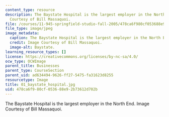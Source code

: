 ```yaml
---
content_type: resource
description: The Baystate Hospital is the largest employer in the North End. Image
  Courtesy of Bill Massaquoi.
file: /courses/11-945-springfield-studio-fall-2005/478ca6f980cf053688e92b73612d702b_01_baystate_hospital.jpg
file_type: image/jpeg
image_metadata:
  caption: The Baystate Hospital is the largest employer in the North End.
  credit: Image Courtesy of Bill Massaquoi.
  image-alt: Baystate.
learning_resource_types: []
license: https://creativecommons.org/licenses/by-nc-sa/4.0/
ocw_type: OCWImage
parent_title: Businesses
parent_type: CourseSection
parent_uid: ad634494-9626-ff27-5475-fa31623d8255
resourcetype: Image
title: 01_baystate_hospital.jpg
uid: 478ca6f9-80cf-0536-88e9-2b73612d702b
---
```

The Baystate Hospital is the largest employer in the North End. Image Courtesy of Bill Massaquoi.